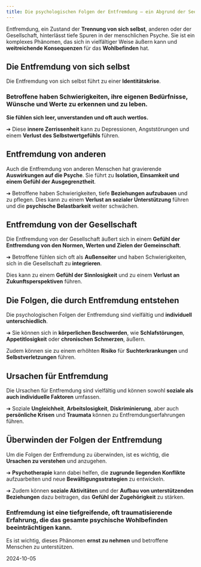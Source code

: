 ```yaml
---  
title: Die psychologischen Folgen der Entfremdung — ein Abgrund der Seele
---
```

Entfremdung, ein Zustand der **Trennung von sich selbst**, anderen oder der Gesellschaft, hinterlässt tiefe Spuren in der menschlichen Psyche. Sie ist ein komplexes Phänomen, das sich in vielfältiger Weise äußern kann und **weitreichende Konsequenzen** für das **Wohlbefinden** hat.

## **Die Entfremdung von sich selbst**

Die Entfremdung von sich selbst führt zu einer **Identitätskrise**. 

### Betroffene haben Schwierigkeiten, ihre eigenen Bedürfnisse, Wünsche und Werte zu erkennen und zu leben. 

**Sie fühlen sich leer, unverstanden und oft auch wertlos.** 

➔ Diese **innere Zerrissenheit** kann zu Depressionen, Angststörungen und einem **Verlust des Selbstwertgefühls** führen.

## Entfremdung von anderen

Auch die Entfremdung von anderen Menschen hat gravierende **Auswirkungen auf die Psyche**. Sie führt zu **Isolation, Einsamkeit und einem Gefühl der Ausgegrenztheit**. 

➔ Betroffene haben Schwierigkeiten, tiefe **Beziehungen aufzubauen** und zu pflegen. Dies kann zu einem **Verlust an sozialer Unterstützung** führen und die **psychische Belastbarkeit** weiter schwächen.

## Entfremdung von der Gesellschaft

Die Entfremdung von der Gesellschaft äußert sich in einem **Gefühl der Entfremdung von den Normen, Werten und Zielen der Gemeinschaft**. 

➔ Betroffene fühlen sich oft als **Außenseiter** und haben Schwierigkeiten, sich in die Gesellschaft zu **integrieren**. 

Dies kann zu einem **Gefühl der Sinnlosigkeit** und zu einem **Verlust an Zukunftsperspektiven** führen.

## Die Folgen, die durch  Entfremdung entstehen 

Die psychologischen Folgen der Entfremdung sind vielfältig und **individuell unterschiedlich**. 

➔ Sie können sich in **körperlichen Beschwerden**, wie **Schlafstörungen**, **Appetitlosigkeit** oder **chronischen Schmerzen**, äußern. 

Zudem können sie zu einem erhöhten **Risiko** für **Suchterkrankungen** und **Selbstverletzungen** führen.

## Ursachen für Entfremdung

Die Ursachen für Entfremdung sind vielfältig und können sowohl **soziale als auch individuelle Faktoren** umfassen. 

➔ Soziale **Ungleichheit**, **Arbeitslosigkeit**, **Diskriminierung**, aber auch **persönliche Krisen** und **Traumata** können zu Entfremdungserfahrungen führen.

## Überwinden der Folgen der Entfremdung

Um die Folgen der Entfremdung zu überwinden, ist es wichtig, die **Ursachen zu verstehen** und anzugehen. 

➔ **Psychotherapie** kann dabei helfen, die **zugrunde liegenden Konflikte** aufzuarbeiten und neue **Bewältigungsstrategien** zu entwickeln. 

➔ Zudem können **soziale Aktivitäten** und der **Aufbau von unterstützenden Beziehungen** dazu beitragen, das **Gefühl der Zugehörigkeit** zu stärken.

### Entfremdung ist eine tiefgreifende, oft traumatisierende Erfahrung, die das gesamte psychische Wohlbefinden beeinträchtigen kann. 

Es ist wichtig, dieses Phänomen **ernst zu nehmen** und betroffene Menschen zu unterstützen.

2024-10-05
